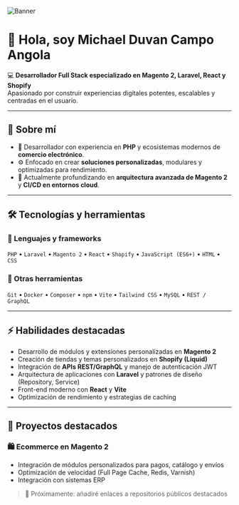 ![Banner](https://files.oaiusercontent.com/file_00000000a3f861f5bb53485658d653e9)  

# 👋 Hola, soy Michael Duvan Campo Angola

💻 **Desarrollador Full Stack especializado en Magento 2, Laravel, React y Shopify**  
Apasionado por construir experiencias digitales potentes, escalables y centradas en el usuario.

---

## 🚀 Sobre mí

- 🧠 Desarrollador con experiencia en **PHP** y ecosistemas modernos de **comercio electrónico**.  
- ⚙️ Enfocado en crear **soluciones personalizadas**, modulares y optimizadas para rendimiento.  
- 🌱 Actualmente profundizando en **arquitectura avanzada de Magento 2** y **CI/CD en entornos cloud**.  

---

## 🛠️ Tecnologías y herramientas

### 🔹 Lenguajes y frameworks
`PHP` • `Laravel` • `Magento 2` • `React` • `Shopify` • `JavaScript (ES6+)` • `HTML` • `CSS`

### 🔹 Otras herramientas
`Git` • `Docker` • `Composer` • `npm` • `Vite` • `Tailwind CSS` • `MySQL` • `REST / GraphQL`

---

## ⚡ Habilidades destacadas

- Desarrollo de módulos y extensiones personalizadas en **Magento 2**  
- Creación de tiendas y temas personalizados en **Shopify (Liquid)**  
- Integración de **APIs REST/GraphQL** y manejo de autenticación JWT  
- Arquitectura de aplicaciones con **Laravel** y patrones de diseño (Repository, Service)  
- Front-end moderno con **React** y **Vite**  
- Optimización de rendimiento y estrategias de caching

---

## 💼 Proyectos destacados

### 🛍️ Ecommerce en Magento 2
- Integración de módulos personalizados para pagos, catálogo y envíos  
- Optimización de velocidad (Full Page Cache, Redis, Varnish)  
- Integración con sistemas ERP

> 🔗 Próximamente: añadiré enlaces a repositorios públicos destacados

